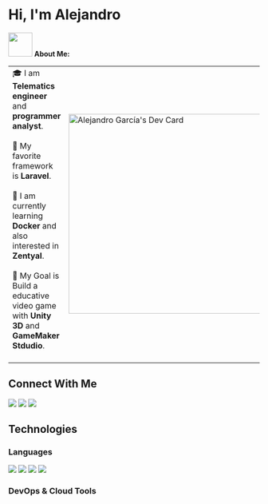<h1><b>Hi, I'm Alejandro</b></h1>

<img src="https://github.com/TheDudeThatCode/TheDudeThatCode/blob/master/Assets/Developer.gif" width="48px"> **About Me:**
<table>
<tr>
  <td valign="center">
    🎓 I am <b>Telematics engineer</b> and <b>programmer analyst</b>.<br><br>
    📜 My favorite framework is <b>Laravel</b>.<br><br>
    🤖 I am currently learning <b>Docker</b> and also interested in <b>Zentyal</b>.<br><br>
    🎯 My Goal is Build a educative video game with <b>Unity 3D</b> and <b>GameMaker Stdudio</b>.<br><br>
<td >
<a href="https://app.daily.dev/cheloavatar"><img src="https://api.daily.dev/devcards/441492a0baed4e48bddad4f6e3ee484f.png?r=ex4" width="400" alt="Alejandro García's Dev Card"/></a>
  </td>
</tr>
</table>


<!--START_SECTION:activity-->
<b><h2>Connect With Me</h2></b>
<a href="https://www.linkedin.com/in/t800alejandro/" ><img src="https://img.icons8.com/color/48/000000/linkedin.png"/></a>
<a href="https://www.instagram.com/t800alejandro/"><img src="https://img.icons8.com/fluency/48/000000/instagram-new.png"/></a>
<a href="https://www.youtube.com/cheloavatar"><img src="https://img.icons8.com/color/48/000000/youtube-play.png"/></a>
<!--END_SECTION:activity-->
<!--START_SECTION:activity-->
<b><h2>Technologies</h2></b>
<b><h3>Languages</h3></b>
<a href="#"><img src="https://img.icons8.com/color/48/000000/html-5--v1.png"/></a> <img src="https://img.icons8.com/color/48/000000/css3.png"/> <img src="https://img.icons8.com/color/48/000000/javascript--v1.png"/> <img src="https://img.icons8.com/fluency/48/000000/laravel.png"/>
<b><h3>DevOps & Cloud Tools</h3></b>
<!--END_SECTION:activity-->
